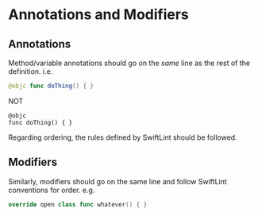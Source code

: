# Annotations and Modifiers

## Annotations

Method/variable annotations should go on the _same_ line as the rest of the definition. i.e.

```swift
@objc func doThing() { }
```

NOT

```
@objc
func doThing() { }
```

Regarding ordering, the rules defined by SwiftLint should be followed.

## Modifiers

Similarly, modifiers should go on the same line and follow SwiftLint conventions for order. e.g.

```swift
override open class func whatever() { }
```
